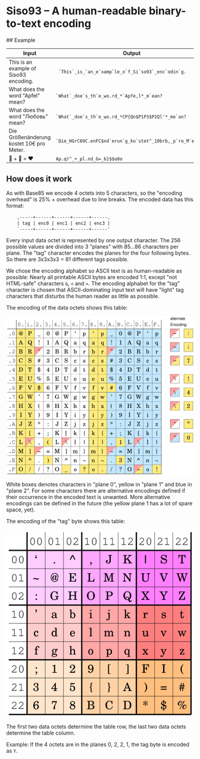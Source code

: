 # Siso93 – A human-readable binary-to-text encoding

## Example

| Input | Output |
|-------|--------|
| This is an example of Siso93 encoding. |`` `This`_is_`an_e`xamp`le_o`f_Si`so93`_enc`odin`g. ``|
| What does the word "Apfel" mean? |`` `What`_doe`s_th`e_wo.rd_*`Apfe,l*_m`ean? ``|
| What does the word "Любовь" mean? |`` `What`_doe`s_th`e_wo.rd_*CP{Qn$P1P3$P2Ql'*_me`an? ``|
| Die Größenänderung kostet 10€ pro Meter. |`` `Die_HGrC69C.enFC$nd`erun`g_ko`stet^_10brb,_p`ro_M`eter`. ``|
| 👩 + 🎄 = ❤️ | `Ap.q)^_+_pl.nd_G=_b}$$o8o` |
 
## How does it work
As with Base85 we encode 4 octets into 5 characters, so the "encoding overhead" is 25% + overhead due to line breaks.
The encoded data has this format:
```
    ,-----+------+------+------+------.
    | tag | enc0 | enc1 | enc2 | enc3 |
    `-----+------+------+------+------'
```
Every input data octet is represented by one output character. The 256 possible values are divided into 3 "planes" with 85…86 characters per plane. The "tag" character encodes the planes for the four following bytes. So there are 3x3x3x3 = 81 different tags possible.

We chose the encoding alphabet so ASCII text is as human-readable as possible: Nearly all printable ASCII bytes are encoded 1:1, except "not HTML-safe" characters `&`, `<` and `>`. The encoding alphabet for the "tag" character is chosen that ASCII-dominating input text will have "light" tag characters that disturbs the human reader as little as possible.

The encoding of the data octets shows this table:

![data octet encoding](siso93.png)

White boxes denotes characters in "plane 0", yellow in "plane 1" and blue in "plane 2".
For some characters there are alternative encodings defined if their occurrence in the encoded text is unwanted. More alternative encodings can be defined in the future (the yellow plane 1 has a lot of spare space, yet).

The encoding of the "tag" byte shows this table:

![tag byte encoding](siso93-tag.png)

The first two data octets determine the table row, the last two data octets determine the table column.

Example: If the 4 octets are in the planes 0, 2, 2, 1, the tag byte is encoded as `Y`.
